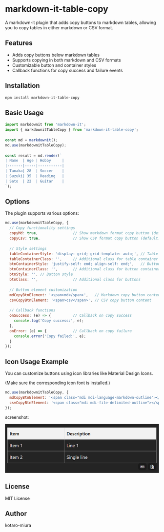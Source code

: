 # markdown-it-table-copy

A markdown-it plugin that adds copy buttons to markdown tables, allowing you to copy tables in either markdown or CSV format.

## Features

- Adds copy buttons below markdown tables
- Supports copying in both markdown and CSV formats
- Customizable button and container styles
- Callback functions for copy success and failure events

## Installation

```bash
npm install markdown-it-table-copy
```

## Basic Usage

```javascript
import markdownit from 'markdown-it';
import { markdownitTableCopy } from 'markdown-it-table-copy';

const md = markdownit();
md.use(markdownitTableCopy);

const result = md.render(`
| Name  | Age | Hobby     |
|-------|-----|-----------|
| Tanaka| 28  | Soccer    |
| Suzuki| 35  | Reading   |
| Sato  | 22  | Guitar    |
`);
```

## Options

The plugin supports various options:

```javascript
md.use(markdownitTableCopy, {
  // Copy functionality settings
  copyMd: true,                // Show markdown format copy button (default: true)
  copyCsv: true,               // Show CSV format copy button (default: true)

  // Style settings
  tableContainerStyle: 'display: grid; grid-template: auto;', // Table container style
  tableContainerClass: '',     // Additional class for table container
  btnContainerStyle: 'justify-self: end; align-self: end;',   // Button container style
  btnContainerClass: '',       // Additional class for button container
  btnStyle: '', // Button style
  btnClass: '',                // Additional class for buttons

  // Button element customization
  mdCopyBtnElement: '<span>md</span>',   // Markdown copy button content
  csvCopyBtnElement: '<span>csv</span>', // CSV copy button content

  // Callback functions
  onSuccess: (e) => {          // Callback on copy success
    console.log('Copy success:', e);
  },
  onError: (e) => {            // Callback on copy failure
    console.error('Copy failed:', e);
  }
});
```

## Icon Usage Example

You can customize buttons using icon libraries like Material Design Icons.

(Make sure the corresponding icon font is installed.)

```javascript
md.use(markdownitTableCopy, {
  mdCopyBtnElement: '<span class="mdi mdi-language-markdown-outline"></span>',
  csvCopyBtnElement: '<span class="mdi mdi-file-delimited-outline"></span>',
});
```

screenshot:

![screenshot](./screenshot.png)

## License

MIT License

## Author

kotaro-miura
